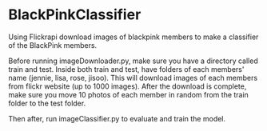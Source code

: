 # BlackPinkClassifier

Using Flickrapi download images of blackpink members to make a classifier of the BlackPink members.

Before running imageDownloader.py, make sure you have a directory called train and test. Inside both train and test, have folders of each members' name (jennie, lisa, rose, jisoo).
This will download images of each members from flickr website (up to 1000 images). After the download is complete, make sure you move 10 photos of each member in random from the train folder to the test folder.

Then after, run imageClassifier.py to evaluate and train the model.


